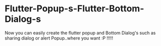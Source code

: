 # Flutter-Popup-s-Flutter-Bottom-Dialog-s
Now you can easily create the flutter popup and Bottom Dialog's such as sharing dialog or alert Popup..where you want :P !!!!!
